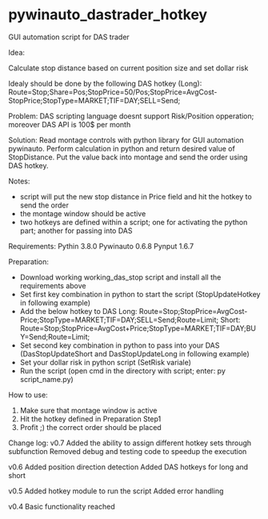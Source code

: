# pywinauto_dastrader_hotkey
GUI automation script for DAS trader

Idea: 

Calculate stop distance based on current position size and set dollar risk

Idealy should be done by the following DAS hotkey (Long):
Route=Stop;Share=Pos;StopPrice=50/Pos;StopPrice=AvgCost-StopPrice;StopType=MARKET;TIF=DAY;SELL=Send;

Problem:
DAS scripting language doesnt support Risk/Position opperation; moreover DAS API is 100$ per month

Solution:
Read montage controls with python library for GUI automation pywinauto. Perform calculation in python and return desired value of StopDistance. Put the value back into montage and send the order using DAS hotkey.

Notes:
- script will put the new stop distance in Price field and hit the hotkey to send the order
- the montage window should be active
- two hotkeys are defined within a script; one for activating the python part; another for passing into DAS

Requirements:
Pythin 3.8.0
Pywinauto 0.6.8
Pynput 1.6.7

Preparation:
- Download working working_das_stop script and install all the requirements above
- Set first key combination in python to start the script (StopUpdateHotkey in following example)
- Add the below hotkey to DAS
Long: Route=Stop;StopPrice=AvgCost-Price;StopType=MARKET;TIF=DAY;SELL=Send;Route=Limit; 
Short: Route=Stop;StopPrice=AvgCost+Price;StopType=MARKET;TIF=DAY;BUY=Send;Route=Limit;
- Set second key combination in python to pass into your DAS (DasStopUpdateShort and DasStopUpdateLong in following example)
- Set your dollar risk in python script (SetRisk variale)
- Run the script (open cmd in the directory with script; enter: py script_name.py)

How to use:
1. Make sure that montage window is active
2. Hit the hotkey defined in Preparation Step1
3. Profit ;) the correct order should be placed


Change log:
v0.7
Added the ability to assign different hotkey sets through subfunction
Removed debug and testing code to speedup the execution

v0.6
Added position direction detection
Added DAS hotkeys for long and short

v0.5
Added hotkey module to run the script
Added error handling

v0.4
Basic functionality reached
